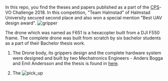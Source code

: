 In this repo, you find the theses and papers published as a part of the [CPS]-VO Challenge 2018. In this competition, "Team Halmstad" of Halmstad University secured second place and also won a special mention "Best UAV design award".
![gripper](https://user-images.githubusercontent.com/2436747/48282430-f517cc80-e459-11e8-8588-d516228b914c.png)

The drone which was named as F651 is a hexacopter built from a DJI F550 frame. The complete drone was built from scratch by six bachelor students as a part of their Bachelor thesis work.
1. The Drone body, its grippers design and the complete hardware system were designed and built by two Mechatronics Engineers - Anders Bogga and Emil Andersson and the thesis is found in [here].

2. The 
![pick_up](https://user-images.githubusercontent.com/2436747/48282390-daddee80-e459-11e8-95f6-ba7840d57ce2.png)

[CPS]: https://cps-vo.org/group/CPSchallenge 
[here]:http://www.diva-portal.org/smash/get/diva2:1216528/FULLTEXT02.pdf


